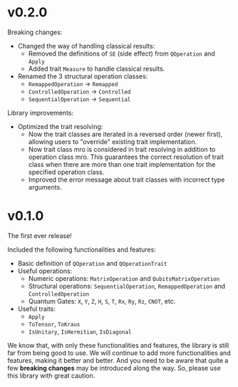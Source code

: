 # v0.2.0

Breaking changes:

- Changed the way of handling classical results:
  - Removed the definitions of `SE` (side effect) from `QOperation` and `Apply`
  - Added trait `Measure` to handle classical results.
- Renamed the 3 structural operation classes:
  - `RemappedOperation` → `Remapped`
  - `ControlledOperation` → `Controlled`
  - `SequentialOperation` → `Sequential`

Library improvements:

- Optimized the trait resolving:
  - Now the trait classes are iterated in a reversed order (newer first), allowing users to "override" existing trait implementation.
  - Now trait class mro is considered in trait resolving in addition to operation class mro. This guarantees the correct resolution of trait class when there are more than one trait implementation for the specified operation class.
  - Improved the error message about trait classes with incorrect type arguments.

# v0.1.0

The first ever release!

Included the following functionalities and features:

- Basic definition of `QOperation` and `QOperationTrait`
- Useful operations:
  - Numeric operations: `MatrixOperation` and `QubitsMatrixOperation`
  - Structural operations: `SequentialOperation`, `RemappedOperation` and `ControlledOperation`
  - Quantum Gates: `X`, `Y`, `Z`, `H`, `S`, `T`, `Rx`, `Ry`, `Rz`, `CNOT`, etc.
- Useful traits:
  - `Apply`
  - `ToTensor`, `ToKraus`
  - `IsUnitary`, `IsHermitian`, `IsDiagonal`

We know that, with only these functionalities and features, the library is still far from being good to use. We will continue to add more functionalities and features, making it better and better. And you need to be aware that quite a few **breaking changes** may be introduced along the way. So, please use this library with great caution.
